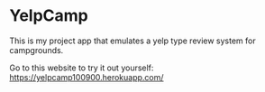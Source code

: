 # YelpCamp
This is my project app that emulates a yelp type review system for campgrounds.

Go to this website to try it out yourself: https://yelpcamp100900.herokuapp.com/
